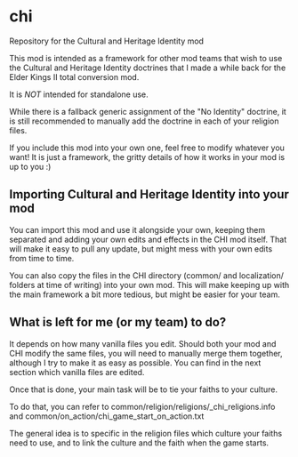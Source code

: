 # chi
 Repository for the Cultural and Heritage Identity mod
 
 This mod is intended as a framework for other mod teams that wish to use the Cultural and Heritage Identity doctrines that I made a while back for the Elder Kings II total conversion mod.
 
 It is *NOT* intended for standalone use.
 
 While there is a fallback generic assignment of the "No Identity" doctrine, it is still recommended to manually add the doctrine in each of your religion files.
 
 If you include this mod into your own one, feel free to modify whatever you want! It is just a framework, the gritty details of how it works in your mod is up to you :)
 
 ## Importing Cultural and Heritage Identity into your mod
 You can import this mod and use it alongside your own, keeping them separated and adding your own edits and effects in the CHI mod itself. That will make it easy to pull any update, but might mess with your own edits from time to time.
 
 You can also copy the files in the CHI directory (common/ and localization/ folders at time of writing) into your own mod. This will make keeping up with the main framework a bit more tedious, but might be easier for your team.
 
 ## What is left for me (or my team) to do?
 It depends on how many vanilla files you edit. Should both your mod and CHI modify the same files, you will need to manually merge them together, although I try to make it as easy as possible. You can find in the next section which vanilla files are edited.
 
 
 Once that is done, your main task will be to tie your faiths to your culture.
 
 To do that, you can refer to common/religion/religions/\_chi\_religions.info and common/on_action/chi\_game\_start\_on\_action.txt
 
 The general idea is to specific in the religion files which culture your faiths need to use, and to link the culture and the faith when the game starts.
